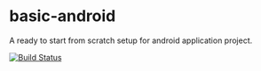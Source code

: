 # basic-android
A ready to start from scratch setup for android application project.

[![Build Status](https://travis-ci.org/kevalpatel2106/basic-android.svg?branch=master)](https://travis-ci.org/kevalpatel2106/basic-android)

